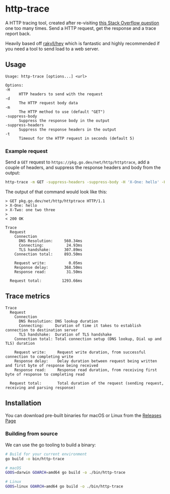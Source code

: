 # http-trace

A HTTP tracing tool, created after re-visiting [this Stack Overflow question](https://stackoverflow.com/questions/18215389/how-do-i-measure-request-and-response-times-at-once-using-curl) one too many times. Send a HTTP request, get the response and a trace report back.

Heavily based off [rakyll/hey](https://github.com/rakyll/hey) which is fantastic and highly recommended if you need a tool to send load to a web server.

## Usage
```
Usage: http-trace [options...] <url>

Options:
-H
      HTTP headers to send with the request
-d
      The HTTP request body data
-m
      The HTTP method to use (default "GET")
-suppress-body
      Suppress the response body in the output
-suppress-headers
      Suppress the response headers in the output
-t
      Timeout for the HTTP request in seconds (default 5)
```

### Example request
Send a `GET` request to `https://pkg.go.dev/net/http/httptrace`, add a couple of headers, and suppress the response headers and body from the output:
```sh
http-trace -m GET -suppress-headers -suppress-body -H 'X-One: hello' -H 'X-Two: one two three' https://pkg.go.dev/net/http/httptrace
```

The output of that command would look like this:
```
> GET pkg.go.dev/net/http/httptrace HTTP/1.1
> X-One: hello
> X-Two: one two three
>
< 200 OK

Trace
  Request
    Connection
      DNS Resolution:     560.34ms
      Connecting:          24.93ms
      TLS handshake:      307.89ms
    Connection total:     893.50ms

    Request write:          0.05ms
    Response delay:       368.50ms
    Response read:         31.50ms

  Request total:         1293.66ms
```

## Trace metrics

```
Trace
  Request
    Connection
      DNS Resolution: DNS lookup duration
      Connecting:     Duration of time it takes to establish connection to destination server
      TLS handshake:  Duration of TLS handshake
    Connection total: Total connection setup (DNS lookup, Dial up and TLS) duration

    Request write:     Request write duration, from successful connection to completing write
    Response delay:    Delay duration between request being written and first byte of response being received
    Response read:     Response read duration, from receiving first byte of response to completing read

  Request total:       Total duration of the request (sending request, receiving and parsing response)
```

## Installation

You can download pre-built binaries for macOS or Linux from the [Releases Page](https://github.com/berndhartzer/http-trace/releases)

### Building from source

We can use the go tooling to build a binary:
```sh
# Build for your current environment
go build -o bin/http-trace

# macOS
GOOS=darwin GOARCH=amd64 go build -o ./bin/http-trace

# Linux
GOOS=linux GOARCH=amd64 go build -o ./bin/http-trace
```
